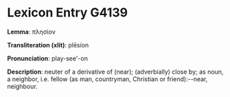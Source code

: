 # Lexicon Entry G4139

**Lemma**: πλησίον

**Transliteration (xlit)**: plēsíon

**Pronunciation**: play-see'-on

**Description**:
neuter of a derivative of  (near); (adverbially) close by; as noun, a neighbor, i.e. fellow (as man, countryman, Christian or friend):--near, neighbour.
